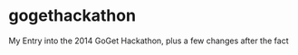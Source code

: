 gogethackathon
==============

My Entry into the 2014 GoGet Hackathon, plus a few changes after the fact
